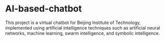 # AI-based-chatbot
This project is a virtual chatbot for Beijing Institute of Technology, implemented using artificial intelligence techniques such as artificial neural networks, machine learning, swarm intelligence, and symbolic intelligence.
